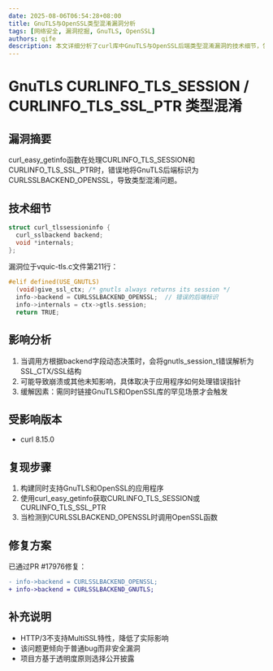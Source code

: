 ```yaml
---
date: 2025-08-06T06:54:28+08:00
title: GnuTLS与OpenSSL类型混淆漏洞分析
tags: [网络安全, 漏洞挖掘, GnuTLS, OpenSSL]
authors: qife
description: 本文详细分析了curl库中GnuTLS与OpenSSL后端类型混淆漏洞的技术细节，包括漏洞成因、影响范围及修复方案，涉及TLS会话处理机制和跨SSL库兼容性问题。
---
```


# GnuTLS CURLINFO_TLS_SESSION / CURLINFO_TLS_SSL_PTR 类型混淆

## 漏洞摘要
curl_easy_getinfo函数在处理CURLINFO_TLS_SESSION和CURLINFO_TLS_SSL_PTR时，错误地将GnuTLS后端标识为CURLSSLBACKEND_OPENSSL，导致类型混淆问题。

## 技术细节
```c
struct curl_tlssessioninfo {
  curl_sslbackend backend;
  void *internals;
};
```

漏洞位于vquic-tls.c文件第211行：
```c
#elif defined(USE_GNUTLS)
  (void)give_ssl_ctx; /* gnutls always returns its session */
  info->backend = CURLSSLBACKEND_OPENSSL;  // 错误的后端标识
  info->internals = ctx->gtls.session;
  return TRUE;
```

## 影响分析
1. 当调用方根据backend字段动态决策时，会将gnutls_session_t错误解析为SSL_CTX/SSL结构
2. 可能导致崩溃或其他未知影响，具体取决于应用程序如何处理错误指针
3. 缓解因素：需同时链接GnuTLS和OpenSSL库的罕见场景才会触发

## 受影响版本
- curl 8.15.0

## 复现步骤
1. 构建同时支持GnuTLS和OpenSSL的应用程序
2. 使用curl_easy_getinfo获取CURLINFO_TLS_SESSION或CURLINFO_TLS_SSL_PTR
3. 当检测到CURLSSLBACKEND_OPENSSL时调用OpenSSL函数

## 修复方案
已通过PR #17976修复：
```diff
- info->backend = CURLSSLBACKEND_OPENSSL;
+ info->backend = CURLSSLBACKEND_GNUTLS;
```

## 补充说明
- HTTP/3不支持MultiSSL特性，降低了实际影响
- 该问题更倾向于普通bug而非安全漏洞
- 项目方基于透明度原则选择公开披露